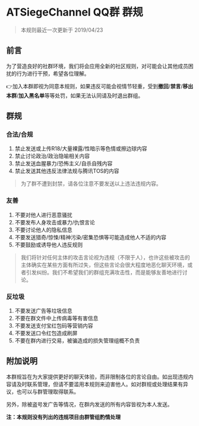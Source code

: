 # ATSiegeChannel QQ群 群规

> 本规则最近一次更新于 2019/04/23

## 前言

为了营造良好的社群环境，我们将会应用全新的社区规则，对可能会让其他成员困扰的行为进行干预，希望各位理解。

👉加入本群即视为同意本规则，如果违反可能会视情节轻重，受到**撤回**/**禁言**/**移出本群**/**加入黑名单**等等处罚，如果无法认同请及时退出群组。

## 群规

### 合法/合规

1. 禁止发送或上传R18/大量裸露/性暗示等色情或擦边球内容
2. 禁止讨论政治/政治隐喻相关内容
3. 禁止发送血腥暴力/恐怖主义/自杀自残内容
4. 禁止发送其他违反法律法规与腾讯TOS的内容

> 为了群不遭到封禁，请各位注意不要发送以上违法违规内容。

### 友善

1. 不要对他人进行恶意骚扰
2. 不要发布人身攻击或暴力/仇恨言论
3. 不要讨论他人的隐私信息
4. 不要发送猎奇/惊悚/精神污染/密集恐惧等可能造成他人不适的内容
5. 不要鼓励或诱导他人违反规则

> 我们将针对任何主体的攻击言论视为违规（不限于人），也许这些被攻击的主体确实在某些方面有所过失，但这些言论会很大程度地恶化聊天环境，或者引发纠纷。我们不希望我们的群组充满攻击性，而是能够友善地进行讨论。

### 反垃圾

1. 不要发送广告等垃圾信息
2. 不要在群文件中上传病毒等有害信息
3. 不要发送支付宝红包码等营销内容
4. 不要发送口令红包造成刷屏
5. 不要在群内进行交易，被骗造成的损失管理组概不负责

## 附加说明

本群规旨在为大家提供更好的聊天体验，而非限制各位的言论自由。如出现违规内容请及时联系管理，但请不要滥用本规则来迫害他人。如对群规或处理结果有异议，也可以与群管理取得联系。

另外，除被盗号发广告等情况，在群内发送的所有内容皆视为本人发送。

**注：本规则没有列出的违规项目由群管组酌情处理**